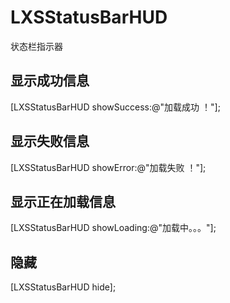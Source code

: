 # LXSStatusBarHUD
状态栏指示器
## 显示成功信息
 [LXSStatusBarHUD showSuccess:@"加载成功 ！"];

## 显示失败信息
 [LXSStatusBarHUD showError:@"加载失败 ！"];

## 显示正在加载信息
 [LXSStatusBarHUD showLoading:@"加载中。。。"];

## 隐藏
 [LXSStatusBarHUD hide];

